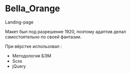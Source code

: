 # Bella_Orange
Landing-page  

Макет был под разрешение 1920, поэтому адаптив делал самостоятельно по своей фантазии.  

При вёрстке использовал :
- Методология БЭМ
- Scss
- jQuery
